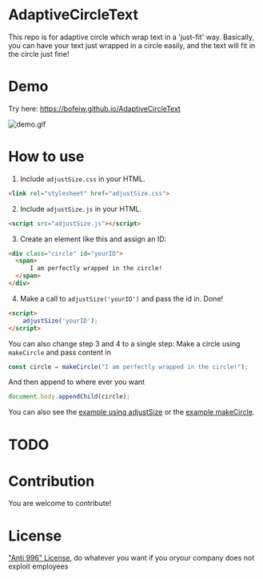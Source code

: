 # AdaptiveCircleText
This repo is for adaptive circle which wrap text in a 'just-fit' way.
Basically, you can have your text just wrapped in a circle easily, and the text will fit in the circle just fine!

# Demo 
Try here: https://bofeiw.github.io/AdaptiveCircleText

![demo.gif](demo.gif)

# How to use
1. Include `adjustSize.css` in your HTML.
```html
<link rel="stylesheet" href="adjustSize.css">
```
2. Include `adjustSize.js` in your HTML.
```html
<script src="adjustSize.js"></script>
```
3. Create an element like this and assign an ID: 

```html
<div class="circle" id="yourID">
  <span>
      I am perfectly wrapped in the circle!
  </span>
</div>
```
4. Make a call to `adjustSize('yourID')` and pass the id in. Done!
```html
<script>
    adjustSize('yourID');
</script>
```

You can also change step 3 and 4 to a single step:
Make a circle using `makeCircle` and pass content in
```js
const circle = makeCircle("I am perfectly wrapped in the circle!");
```
And then append to where ever you want
```js
document.body.appendChild(circle);
```

You can also see the [example using adjustSize](exampleAdjustSize.html) or the [example makeCircle](exampleMakeCircle.html).

# TODO

# Contribution
You are welcome to contribute!

# License
["Anti 996" License](LICENSE.txt), do whatever you want if you oryour company does not exploit employees

